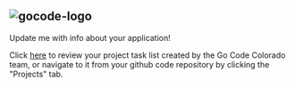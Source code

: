 ##
![gocode-logo](https://cloud.githubusercontent.com/assets/100216/12792545/96727a8e-ca69-11e5-9b9a-cddfa80d1c4b.png)
--
Update me with info about your application!

Click [here](https://github.com/GoCodeColorado/RegisVoterDatalytics/projects/1) to review your project task list created by the Go Code Colorado team, or navigate to it from your github code repository by clicking the "Projects" tab.
